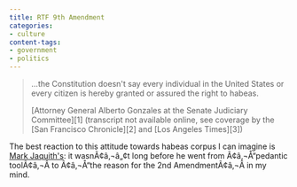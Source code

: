 ```yaml
---
title: RTF 9th Amendment
categories:
- culture
content-tags:
- government
- politics
---
```


> ...the Constitution doesn't say every individual in the United States or every citizen is hereby granted or assured the right to habeas.
> <footer>[Attorney General Alberto Gonzales at the Senate Judiciary Committee][1] (transcript not available online, see coverage by the [San Francisco Chronicle][2] and [Los Angeles Times][3])</footer>

   [1]: http://judiciary.senate.gov/testimony.cfm?id=2473&wit_id=3936
   [2]: http://www.sfgate.com/cgi-bin/article.cgi?f=/c/a/2007/01/24/MNGDONO11O1.DTL
   [3]: http://www.latimes.com/wireless/avantgo/la-na-habeas30jan30,0,5990377.story


The best reaction to this attitude towards habeas corpus I can imagine is [Mark Jaquith's][4]: it wasnÃ¢â‚¬â„¢t long before he went from Ã¢â‚¬Å“pedantic toolÃ¢â‚¬Â to Ã¢â‚¬Å“the reason for the 2nd AmendmentÃ¢â‚¬Â in my mind.

   [4]: http://txfx.net/
